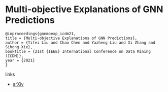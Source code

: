 # Multi-objective Explanations of GNN Predictions

```
@inproceedings{gnnmoexp_icdm21,
title = {Multi-objective Explanations of GNN Predictions},
author = {Yifei Liu and Chao Chen and Yazheng Liu and Xi Zhang and Sihong Xie},
booktitle = {21st {IEEE} International Conference on Data Mining (ICDM)},
year = {2021}
}
```

links
- [arXiv](https://arxiv.org/abs/2111.14651)
